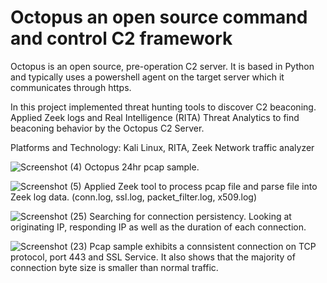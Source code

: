 # Octopus an open source command and control C2 framework

Octopus is an open source, pre-operation C2 server.  It is based in Python and typically uses a powershell agent on the target server which it communicates through https.  

In this project implemented threat hunting tools to discover C2 beaconing. Applied Zeek logs and Real Intelligence (RITA) Threat Analytics to find beaconing behavior by the Octopus C2 Server.

Platforms and Technology: Kali Linux, RITA, Zeek Network traffic analyzer

![Screenshot (4)](https://github.com/Hacosta21/Threat-Hunting-with-Zeek-and-RITA/assets/65152491/6fb36c6c-1199-43bf-a7b3-91c8ae5d7946)
Octopus 24hr pcap sample.  

![Screenshot (5)](https://github.com/Hacosta21/Threat-Hunting-with-Zeek-and-RITA/assets/65152491/3038f067-08b6-4804-a1c8-e89f47773184)
Applied Zeek tool to process pcap file and parse file into Zeek log data. (conn.log, ssl.log, packet_filter.log, x509.log)





![Screenshot (25)](https://github.com/Hacosta21/Threat-Hunting-with-Zeek-and-RITA/assets/65152491/5358af9a-c96d-400e-8f9c-2ea3b4170d82)
Searching for connection persistency.  Looking at originating IP, responding IP as well as the duration of each connection.

![Screenshot (23)](https://github.com/Hacosta21/Threat-Hunting-with-Zeek-and-RITA/assets/65152491/851a1da5-5d64-4ddf-89a7-cd8dc11f4078)
Pcap sample exhibits a connsistent connection on TCP protocol, port 443 and SSL Service. It also shows that the majority of connection byte size is smaller than normal traffic.



